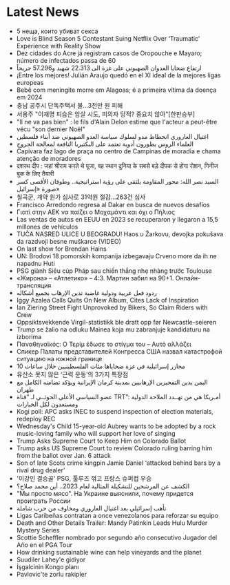 # Latest News
-  5 неща, които убиват секса
-  Love is Blind Season 5 Contestant Suing Netflix Over ‘Traumatic’ Experience with Reality Show
-  Dez cidades do Acre já registram casos de Oropouche e Mayaro; número de infectados passa de 60
-  ارتفاع ضحايا العدوان الصهيوني على غزة الى 22.313 شهيد و57.296 جريحاً
-  ¡Entre los mejores! Julián Araujo quedó en el XI ideal de la mejores ligas europeas
-  Bebê com meningite morre em Alagoas; é a primeira vítima da doença em 2024
-  충남 공주시 단독주택서 불…3천만 원 피해
-  서용주 "이재명 피습은 암살 시도, 피의자 당적? 중요치 않아"[한판승부]
-  "Il ne va pas bien" : le fils d'Alain Delon estime que l'acteur a peut-être vécu "son dernier Noël"
-  اغتيال العاروري انحطاط مدو لسلوك سياسة العدو الصهيوني ضد أبناء فلسطين
-  العلماء الروس يطورون أدوية تعتمد على البكتيريا النافعة لمعالجة الجروح
-  Capivara faz lago de praça no centro de Campinas de moradia e chama atenção de moradores
-  दशरथ दीप : जहां श्रीराम करते थे पूजा, वह स्थान दुनिया के सबसे बड़े दीपक से होगा रोशन, गिनीज बुक के लिए तैयारी
-  السيد نصر الله: محور المقاومة يلتقي على رؤية استراتيجية.. وطوفان الأقصى كسر صورة «إسرائيل»
-  칠곡군, 계약 원가 심사로 31억원 절감…263건 심사
-  Francisco Arredondo regresa al Dakar en busca de nuevos desafíos
-  Γιατί στην ΑΕΚ να παίζει ο Μοχαμάντι και όχι ο Πήλιος
-  Las ventas de autos en EEUU en 2023 se recuperaron y llegaron a 15,5 millones de vehículos
-  TUČA NASRED ULICE U BEOGRADU! Haos u Žarkovu, devojka pokušava da razdvoji besne muškarce (VIDEO)
-  On last show for Brendan Hains
-  UN: Brodovi 18 pomorskih kompanija izbegavaju Crveno more da ih ne napadnu Huti
-  PSG giành Siêu cúp Pháp sau chiến thắng nhẹ nhàng trước Toulouse
-  «Жирона» – «Атлетико» – 4:3. Мартин забил на 90+1. Онлайн-трансляция
-  ردود فعل عربية ودولية غاضبة تدين الإرهاب بجميع أشكاله
-  Iggy Azalea Calls Quits On New Album, Cites Lack of Inspiration
-  Ian Ziering Street Fight Unprovoked by Bikers, So Claim Riders with Crew
-  Oppsiktsvekkende Virgil-statistikk ble dratt opp før Newcastle-seieren
-  Trump se žalio na odluku Mainea koja mu zabranjuje kandidaturu na izborima
-  Παναθηναϊκός: Ο Τερίμ έδωσε το στίγμα του – Αυτό αλλάζει
-  Спикер Палаты представителей Конгресса США назвал катастрофой ситуацию на южной границе
-  10 مجازر إسرائيلية في غزة ضحاياها مئات الفلسطينيين خلال ساعات
-  유산소 못지 않은 ‘근력 운동’의 3가지 특장점
-  اليمن يدين التفجيرين الإرهابيين بمدينة كرمان الإيرانية ويؤكد تضامنه الكامل مع طهران
-  عضو السياسي الأعلى الحوثــي لـ “قناة TRT”: أمـريكا هي من تهــدد الملاحة الدولية ومستعدون لكل الخيارات
-  Kogi poll: APC asks INEC to suspend inspection of election materials, redeploy REC
-  Wednesday's Child 15-year-old Aubrey wants to be adopted by a rock music-loving family who will support her love of singing
-  Trump Asks Supreme Court to Keep Him on Colorado Ballot
-  Trump asks US Supreme Court to review Colorado ruling barring him from the ballot over Jan. 6 attack
-  Son of late Scots crime kingpin Jamie Daniel ‘attacked behind bars by a rival drug dealer’
-  '이강인 결승골' PSG, 툴루즈 꺾고 프랑스 슈퍼컵 우승
-  الكشف عن المرشحين للتشكيلة المثالية لعام 2023.. أين محمد صلاح؟
-  "Мы просто мясо". На Украине выяснили, почему придется проиграть России
-  تأهب إسرائيلي بعد اغتيال العاروري ومخاوف من حرب شاملة
-  Ligas Caribeñas contratan a once venezolanos para reforzar su equipo
-  Death and Other Details Trailer: Mandy Patinkin Leads Hulu Murder Mystery Series
-  Scottie Scheffler nombrado por segundo año consecutivo Jugador del Año en el PGA Tour
-  How drinking sustainable wine can help vineyards and the planet
-  Suudiler Lahey'e gidiyor
-  İşgalcinin Kongo planı
-  Pavlovic'te zorlu rakipler
